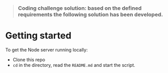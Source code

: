 > ### Coding challenge solution: based on the defined requirements the following solution has been developed.

# Getting started

To get the Node server running locally:

- Clone this repo
- `cd` in the directory, read the `README.md` and start the script.